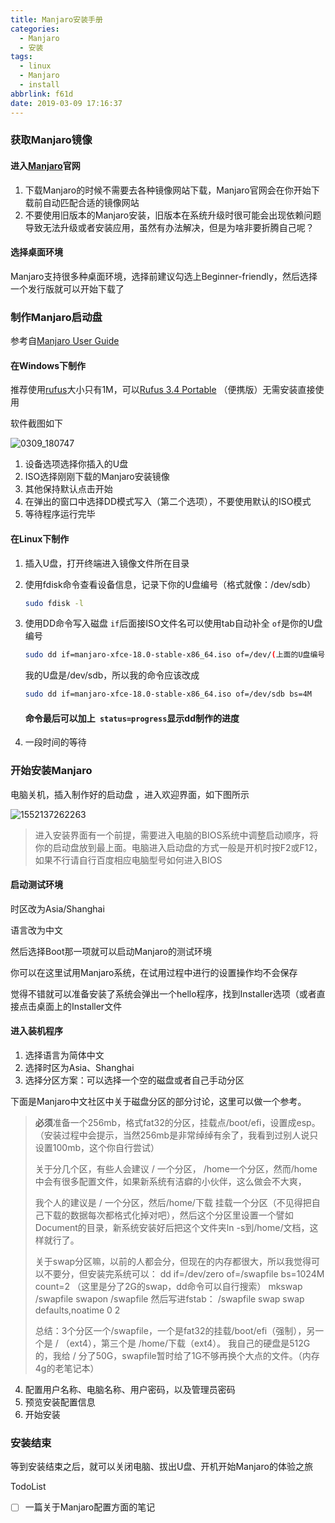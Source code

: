 ```yaml
---
title: Manjaro安装手册
categories:
  - Manjaro
  - 安装
tags:
  - linux
  - Manjaro
  - install
abbrlink: f61d
date: 2019-03-09 17:16:37
---
```


### 获取Manjaro镜像

#### 进入[Manjaro](https://manjaro.org)官网

1. 下载Manjaro的时候不需要去各种镜像网站下载，Manjaro官网会在你开始下载前自动匹配合适的镜像网站
2. 不要使用旧版本的Manjaro安装，旧版本在系统升级时很可能会出现依赖问题导致无法升级或者安装应用，虽然有办法解决，但是为啥非要折腾自己呢？

<!-- more --> 

#### 选择桌面环境

Manjaro支持很多种桌面环境，选择前建议勾选上Beginner-friendly，然后选择一个发行版就可以开始下载了


### 制作Manjaro启动盘

参考自[Manjaro User Guide ](https://manjaro.org/support/userguide/)

#### 在Windows下制作

推荐使用[rufus](http://rufus.ie/)大小只有1M，可以[Rufus 3.4 Portable](https://github.com/pbatard/rufus/releases/download/v3.4/rufus-3.4p.exe) （便携版）无需安装直接使用

软件截图如下

![0309_180747](0309_180747.png)

1. 设备选项选择你插入的U盘
2. ISO选择刚刚下载的Manjaro安装镜像
3. 其他保持默认点击开始
4. 在弹出的窗口中选择DD模式写入（第二个选项），不要使用默认的ISO模式
5. 等待程序运行完毕

#### 在Linux下制作

1. 插入U盘，打开终端进入镜像文件所在目录

2. 使用fdisk命令查看设备信息，记录下你的U盘编号（格式就像：/dev/sdb）

   ```bash
   sudo fdisk -l
   ```

3. 使用DD命令写入磁盘 `if`后面接ISO文件名可以使用tab自动补全 `of`是你的U盘编号 

   ```bash
   sudo dd if=manjaro-xfce-18.0-stable-x86_64.iso of=/dev/(上面的U盘编号) bs=4M
   ```

   我的U盘是/dev/sdb，所以我的命令应该改成

   ```bash
   sudo dd if=manjaro-xfce-18.0-stable-x86_64.iso of=/dev/sdb bs=4M 
   ```

   #### 命令最后可以加上` status=progress`显示dd制作的进度

4. 一段时间的等待

### 开始安装Manjaro

电脑关机，插入制作好的启动盘 ，进入欢迎界面，如下图所示

![1552137262263](1552137262263.png)

> 进入安装界面有一个前提，需要进入电脑的BIOS系统中调整启动顺序，将你的启动盘放到最上面。电脑进入启动盘的方式一般是开机时按F2或F12，如果不行请自行百度相应电脑型号如何进入BIOS

#### 启动测试环境

时区改为Asia/Shanghai

语言改为中文

然后选择Boot那一项就可以启动Manjaro的测试环境

你可以在这里试用Manjaro系统，在试用过程中进行的设置操作均不会保存

觉得不错就可以准备安装了系统会弹出一个hello程序，找到Installer选项（或者直接点击桌面上的Installer文件

#### 进入装机程序

1. 选择语言为简体中文
2. 选择时区为Asia、Shanghai
3. 选择分区方案：可以选择一个空的磁盘或者自己手动分区

下面是Manjaro中文社区中关于磁盘分区的部分讨论，这里可以做一个参考。

> **必须**准备一个256mb，格式fat32的分区，挂载点/boot/efi，设置成esp。（安装过程中会提示，当然256mb是非常绰绰有余了，我看到过别人说只设置100mb，这个你自行尝试）
>
> 关于分几个区，有些人会建议 / 一个分区， /home一个分区，然而/home中会有很多配置文件，如果新系统有洁癖的小伙伴，这么做会不大爽，
>
> 我个人的建议是 / 一个分区，然后/home/下载 挂载一个分区（不见得把自己下载的数据每次都格式化掉对吧），然后这个分区里设置一个譬如Document的目录，新系统安装好后把这个文件夹ln -s到/home/文档，这样就行了。
>
> 关于swap分区嘛，以前的人都会分，但现在的内存都很大，所以我觉得可以不要分，但安装完系统可以：
> dd if=/dev/zero of=/swapfile bs=1024M count=2 （这里是分了2G的swap，dd命令可以自行搜索）
> mkswap /swapfile
> swapon /swapfile
> 然后写进fstab：
> /swapfile swap swap defaults,noatime 0 2
>
> 总结：3个分区一个/swapfile，一个是fat32的挂载/boot/efi（强制），另一个是 / （ext4），第三个是 /home/下载（ext4）。
> 我自己的硬盘是512G的，我给 / 分了50G，swapfile暂时给了1G不够再换个大点的文件。（内存4g的老笔记本）

4. 配置用户名称、电脑名称、用户密码，以及管理员密码
5. 预览安装配置信息
6. 开始安装

### 安装结束

等到安装结束之后，就可以关闭电脑、拔出U盘、开机开始Manjaro的体验之旅



TodoList

- [ ] 一篇关于Manjaro配置方面的笔记
